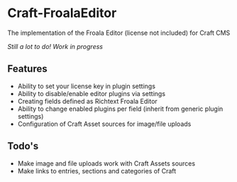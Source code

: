 # Craft-FroalaEditor
The implementation of the Froala Editor (license not included) for Craft CMS

_Still a lot to do! Work in progress_

## Features
- Ability to set your license key in plugin settings
- Ability to disable/enable editor plugins via settings
- Creating fields defined as Richtext Froala Editor
- Ability to change enabled plugins per field (inherit from generic plugin settings)
- Configuration of Craft Asset sources for image/file uploads

## Todo's
- Make image and file uploads work with Craft Assets sources
- Make links to entries, sections and categories of Craft